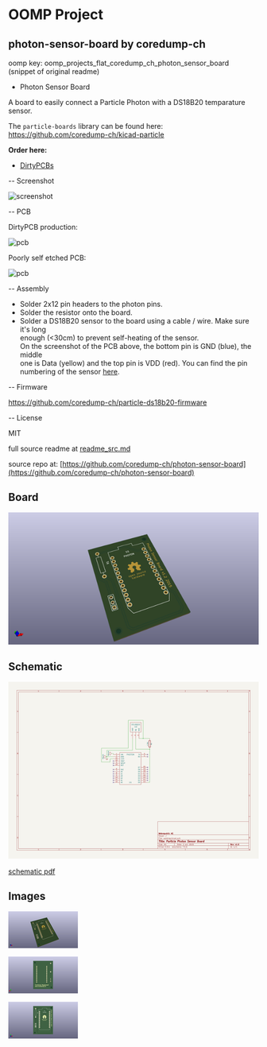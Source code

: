 # OOMP Project  
## photon-sensor-board  by coredump-ch  
  
oomp key: oomp_projects_flat_coredump_ch_photon_sensor_board  
(snippet of original readme)  
  
- Photon Sensor Board  
  
A board to easily connect a Particle Photon with a DS18B20 temparature sensor.  
  
The ``particle-boards`` library can be found here:  
https://github.com/coredump-ch/kicad-particle  
  
**Order here:**  
  
- [DirtyPCBs](http://dirtypcbs.com/view.php?share=14221&accesskey=f6b3ffa6a66b2c59bf8eb13904b6e816)  
  
  
-- Screenshot  
  
![screenshot](screenshot.png)  
  
  
-- PCB  
  
DirtyPCB production:  
  
![pcb](dirtypcb.jpg)  
  
Poorly self etched PCB:  
  
![pcb](pcb.jpg)  
  
  
-- Assembly  
  
- Solder 2x12 pin headers to the photon pins.  
- Solder the resistor onto the board.  
- Solder a DS18B20 sensor to the board using a cable / wire. Make sure it's long  
  enough (<30cm) to prevent self-heating of the sensor.  
  On the screenshot of the PCB above, the bottom pin is GND (blue), the middle  
  one is Data (yellow) and the top pin is VDD (red). You can find the pin  
  numbering of the sensor [here](http://mikroshop.ch/?gruppe=6&artikel=30).  
  
  
-- Firmware  
  
https://github.com/coredump-ch/particle-ds18b20-firmware  
  
  
-- License  
  
MIT  
  
  full source readme at [readme_src.md](readme_src.md)  
  
source repo at: [https://github.com/coredump-ch/photon-sensor-board](https://github.com/coredump-ch/photon-sensor-board)  
## Board  
  
[![working_3d.png](working_3d_600.png)](working_3d.png)  
## Schematic  
  
[![working_schematic.png](working_schematic_600.png)](working_schematic.png)  
  
[schematic pdf](working_schematic.pdf)  
## Images  
  
[![working_3d.png](working_3d_140.png)](working_3d.png)  
  
[![working_3d_back.png](working_3d_back_140.png)](working_3d_back.png)  
  
[![working_3d_front.png](working_3d_front_140.png)](working_3d_front.png)  
